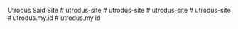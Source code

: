 Utrodus Said Site
#   u t r o d u s - s i t e  
 #   u t r o d u s - s i t e  
 #   u t r o d u s - s i t e  
 #   u t r o d u s - s i t e  
 #   u t r o d u s . m y . i d  
 #   u t r o d u s . m y . i d  
 